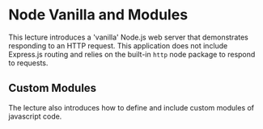 # Node Vanilla and Modules

This lecture introduces a 'vanilla' Node.js web server that demonstrates responding to an HTTP request. This application does not include Express.js routing and relies on the built-in `http` node package to respond to requests.

## Custom Modules

The lecture also introduces how to define and include custom modules of javascript code.
